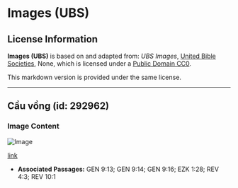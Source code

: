 # Images (UBS)

## License Information

**Images (UBS)** is based on and adapted from: _UBS Images_, [United Bible Societies](https://unitedbiblesocieties.org/), None, which is licensed under a [Public Domain CC0](https://creativecommons.org/public-domain/cc0/).

This markdown version is provided under the same license.



--------------------------------

## Cầu vồng (id: 292962)

### Image Content

![Image](https://cdn.aquifer.bible/aquifer-content/resources/Media/WEB-0746_rainbow.jpg)

[link](https://cdn.aquifer.bible/aquifer-content/resources/Media/WEB-0746_rainbow.jpg)

* **Associated Passages:** GEN 9:13; GEN 9:14; GEN 9:16; EZK 1:28; REV 4:3; REV 10:1

